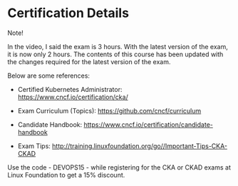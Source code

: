 # Certification Details

Note!

In the video, I said the exam is 3 hours. With the latest version of the exam, it is now only 2 hours. The contents of this course has been updated with the changes required for the latest version of the exam.


Below are some references:

- Certified Kubernetes Administrator: https://www.cncf.io/certification/cka/

- Exam Curriculum (Topics): https://github.com/cncf/curriculum

- Candidate Handbook: https://www.cncf.io/certification/candidate-handbook

- Exam Tips: http://training.linuxfoundation.org/go//Important-Tips-CKA-CKAD


Use the code - DEVOPS15 - while registering for the CKA or CKAD exams at Linux Foundation to get a 15% discount. 

